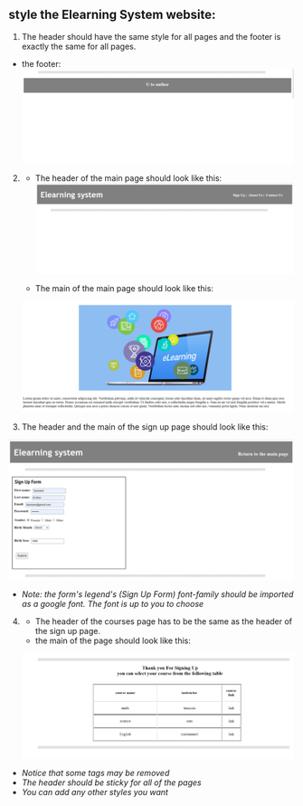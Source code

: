 ## style the Elearning System website:
1. The header should have the same style for all pages and  the footer is exactly the same for all pages.
- the footer:
![footer](img\footer.png)
2. - The header of the main page should look like this:
![header](img\header.png)

   - The main of the main page should look like this:

    ![main](img\mainPage.png)
3. The header and the main of the sign up page should look like this:

![signup](img\Signupmain.png)

- *Note: the form's legend's (Sign Up Form) font-family should be imported as a google font. The font is up to you to choose*
4. - The header of the courses page has to be the same as the header of the sign up page.
   - the main of the page should look like this:

   ![onsubmit](img\onsubmitmain.png)

- *Notice that some tags may be removed*
- *The header should be sticky for all of the pages*
- *You can add any other styles you want*



